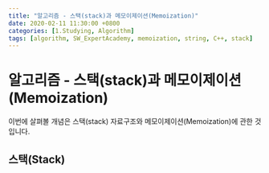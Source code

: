 ```yaml
---
title: "알고리즘 - 스택(stack)과 메모이제이션(Memoization)"
date: 2020-02-11 11:30:00 +0800
categories: [1.Studying, Algorithm]
tags: [algorithm, SW_ExpertAcademy, memoization, string, C++, stack]
---
```








# **알고리즘 - 스택(stack)과 메모이제이션(Memoization)**



이번에 살펴볼 개념은 스택(stack) 자료구조와 메모이제이션(Memoization)에 관한 것입니다.



## **스택(Stack)**